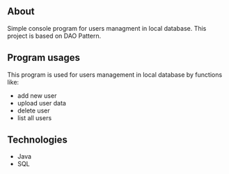 ## About
Simple console program for users managment in local database. This project is based on DAO Pattern.

## Program usages
This program is used for users management in local database by functions like:
* add new user
* upload user data
* delete user
* list all users 

## Technologies
* Java
* SQL
